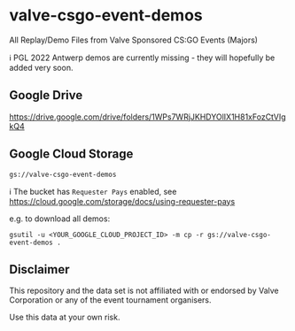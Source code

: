 # valve-csgo-event-demos

All Replay/Demo Files from Valve Sponsored CS:GO Events (Majors)

:information_source: PGL 2022 Antwerp demos are currently missing - they will hopefully be added very soon.


## Google Drive

https://drive.google.com/drive/folders/1WPs7WRjJKHDYOlIX1H81xFozCtVIgkQ4


## Google Cloud Storage

    gs://valve-csgo-event-demos

:information_source: The bucket has `Requester Pays` enabled, see https://cloud.google.com/storage/docs/using-requester-pays

e.g. to download all demos:

    gsutil -u <YOUR_GOOGLE_CLOUD_PROJECT_ID> -m cp -r gs://valve-csgo-event-demos .

## Disclaimer

This repository and the data set is not affiliated with or endorsed by Valve Corporation or any of the event tournament organisers.

Use this data at your own risk.
